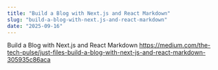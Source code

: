 ```yaml
---
title: "Build a Blog with Next.js and React Markdown"
slug: "build-a-blog-with-next.js-and-react-markdown"
date: "2025-09-16"
---
```


Build a Blog with Next.js and React Markdown
https://medium.com/the-tech-pulse/just-files-build-a-blog-with-next-js-and-react-markdown-305935c86aca